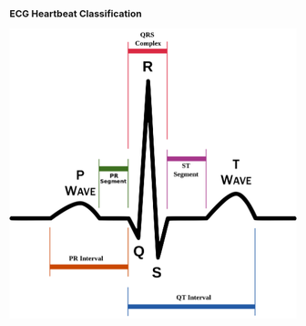 ### ECG Heartbeat Classification

![alt text](https://github.com/rnepal2/Time-Series-Problems/blob/main/ECG-Classifier/ECG%20Signal.png?raw=true)
